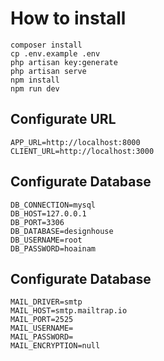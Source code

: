 # How to install

```
composer install
cp .env.example .env
php artisan key:generate
php artisan serve
npm install
npm run dev
```

## Configurate URL
```
APP_URL=http://localhost:8000
CLIENT_URL=http://localhost:3000
```

## Configurate Database
```
DB_CONNECTION=mysql
DB_HOST=127.0.0.1
DB_PORT=3306
DB_DATABASE=designhouse
DB_USERNAME=root
DB_PASSWORD=hoainam
```

## Configurate Database
```
MAIL_DRIVER=smtp
MAIL_HOST=smtp.mailtrap.io
MAIL_PORT=2525
MAIL_USERNAME=
MAIL_PASSWORD=
MAIL_ENCRYPTION=null
```
